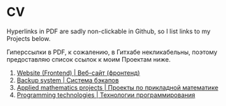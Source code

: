 # CV

Hyperlinks in PDF are sadly non-clickable in Github, so I list links to my Projects below.

Гиперссылки в PDF, к сожалению, в Гитхабе некликабельны, поэтому предоставляю список ссылок к моим Проектам ниже.

1. [Website (Frontend) | Веб-сайт (фронтенд)](https://github.com/alinaiil/ITMO-web-5sem)
2. [Backup system | Система бэкапов](https://github.com/alinaiil/ITMO-OOP-Backups)
3. [Applied mathematics projects | Проекты по прикладной математике](https://github.com/alinaiil/ITMO-applied-mathematics-4sem)
4. [Programming technologies | Технологии программирования](https://github.com/alinaiil/ITMO-programming-technologies-4sem)
